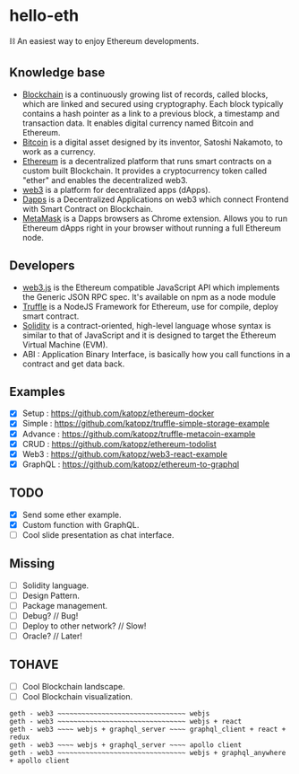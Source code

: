 # hello-eth
⛓ An easiest way to enjoy Ethereum developments.

## Knowledge base
- [Blockchain](https://en.wikipedia.org/wiki/Blockchain) is a continuously growing list of records, called blocks, which are linked and secured using cryptography. Each block typically contains a hash pointer as a link to a previous block, a timestamp and transaction data. It enables digital currency named Bitcoin and Ethereum.
- [Bitcoin](https://en.wikipedia.org/wiki/Bitcoin) is a digital asset designed by its inventor, Satoshi Nakamoto, to work as a currency.
- [Ethereum](https://ethereum.org/) is a decentralized platform that runs smart contracts on a custom built Blockchain. It provides a cryptocurrency token called "ether" and enables the decentralized web3.
- [web3](http://ethdocs.org/en/latest/introduction/web3.html) is a platform for decentralized apps (dApps).
- [Dapps](http://www.ethereumwiki.com/ethereum-wiki/dapps/) is a Decentralized Applications on web3 which connect Frontend with Smart Contract on Blockchain.
- [MetaMask](https://metamask.io/) is a Dapps browsers as Chrome extension. Allows you to run Ethereum dApps right in your browser without running a full Ethereum node.

## Developers
- [web3.js](https://github.com/ethereum/web3.js/) is the Ethereum compatible JavaScript API which implements the Generic JSON RPC spec. It's available on npm as a node module
- [Truffle](https://github.com/trufflesuite/truffle) is a NodeJS Framework for Ethereum, use for compile, deploy smart contract.
- [Solidity](http://solidity.readthedocs.io/en/latest/#solidity) is a contract-oriented, high-level language whose syntax is similar to that of JavaScript and it is designed to target the Ethereum Virtual Machine (EVM).
- ABI : Application Binary Interface, is basically how you call functions in a contract and get data back.

## Examples
- [x] Setup : https://github.com/katopz/ethereum-docker
- [x] Simple : https://github.com/katopz/truffle-simple-storage-example
- [x] Advance : https://github.com/katopz/truffle-metacoin-example
- [x] CRUD : https://github.com/katopz/ethereum-todolist
- [x] Web3 : https://github.com/katopz/web3-react-example
- [x] GraphQL : https://github.com/katopz/ethereum-to-graphql

## TODO
- [x] Send some ether example.
- [x] Custom function with GraphQL.
- [ ] Cool slide presentation as chat interface.

## Missing
- [ ] Solidity language.
- [ ] Design Pattern.
- [ ] Package management.
- [ ] Debug? // Bug!
- [ ] Deploy to other network? // Slow!
- [ ] Oracle? // Later!

## TOHAVE
- [ ] Cool Blockchain landscape.
- [ ] Cool Blockchain visualization.

```
geth - web3 ~~~~~~~~~~~~~~~~~~~~~~~~~~~~~~~~ webjs
geth - web3 ~~~~~~~~~~~~~~~~~~~~~~~~~~~~~~~~ webjs + react
geth - web3 ~~~~ webjs + graphql_server ~~~~ graphql_client + react + redux
geth - web3 ~~~~ webjs + graphql_server ~~~~ apollo client
geth - web3 ~~~~~~~~~~~~~~~~~~~~~~~~~~~~~~~~ webjs + graphql_anywhere + apollo client
```
